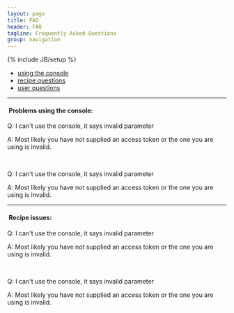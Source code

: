 ```yaml
---
layout: page
title: FAQ
header: FAQ
tagline: Frequently Asked Questions
group: navigation
---
```

{% include JB/setup %}


* [using the console](#console)
* [recipe questions](#recipe)
* [user questions](#user)

-----------------

#### <a id="console">&nbsp;</a>Problems using the console:

Q: I can't use the console, it says invalid parameter

A: Most likely you have not supplied an access token or the one you are using is invalid.

&nbsp;

Q: I can't use the console, it says invalid parameter

A: Most likely you have not supplied an access token or the one you are using is invalid.

-----------------


#### <a id="recipe">&nbsp;</a>Recipe issues:

Q: I can't use the console, it says invalid parameter

A: Most likely you have not supplied an access token or the one you are using is invalid.

&nbsp;

Q: I can't use the console, it says invalid parameter

A: Most likely you have not supplied an access token or the one you are using is invalid.



